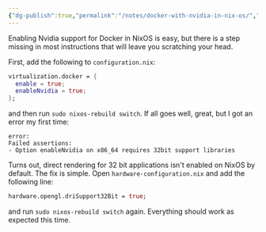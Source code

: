 ```yaml
---
{"dg-publish":true,"permalink":"/notes/docker-with-nvidia-in-nix-os/","tags":["nix","nixos","nvidia","docker"],"noteIcon":""}
---
```


Enabling Nvidia support for Docker in NixOS is easy, but there is a step missing in most instructions that will leave you scratching your head.

First, add the following to `configuration.nix`:

```nix
virtualization.docker = {
  enable = true;
  enableNvidia = true;
};
```

and then run `sudo nixos-rebuild switch`. If all goes well, great, but I got an error my first time:

```
error:
Failed assertions:
- Option enableNvidia on x86_64 requires 32bit support libraries
```

Turns out, direct rendering for 32 bit applications isn't enabled on NixOS by default. The fix is simple. Open `hardware-configuration.nix` and add the following line:

```nix
hardware.opengl.driSupport32Bit = true;
```

and run `sudo nixos-rebuild switch` again. Everything should work as expected this time.
